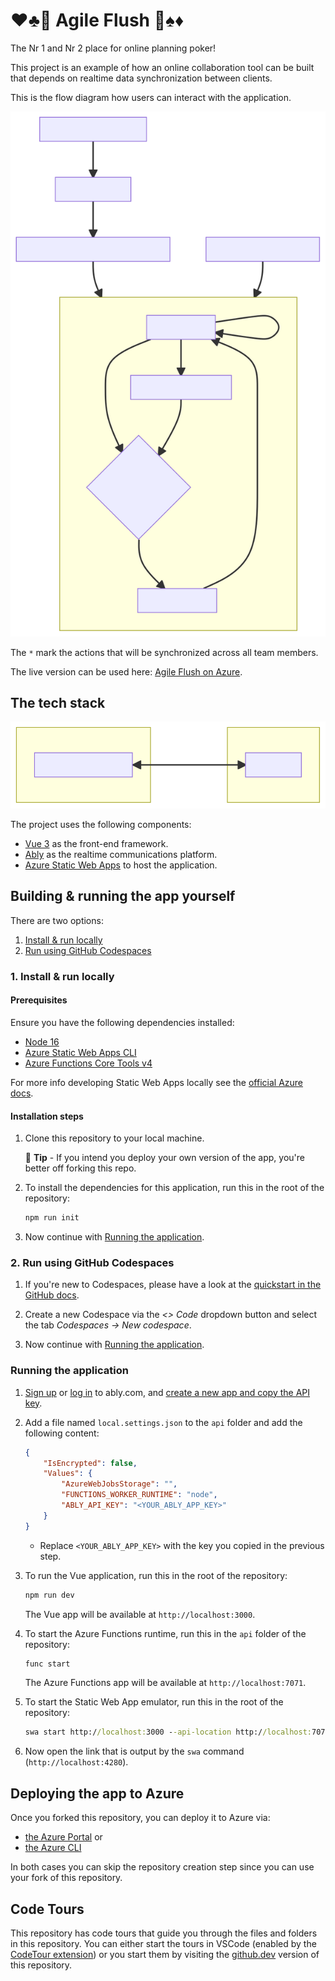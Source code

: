 # ♥♣🚽 Agile Flush 🚽♠♦

The Nr 1 and Nr 2 place for online planning poker!

This project is an example of how an online collaboration tool can be built that depends on realtime data synchronization between clients.

This is the flow diagram how users can interact with the application.

![Functionality diagram](/diagrams/functionality.svg)

The `*` mark the actions that will be synchronized across all team members.

The live version can be used here: [Agile Flush on Azure](https://gentle-moss-08d9e3303.azurestaticapps.net).

## The tech stack

![Component diagram](/diagrams/components.svg)

The project uses the following components:

- [Vue 3](https://v3.vuejs.org/) as the front-end framework.
- [Ably](https://ably.com/) as the realtime communications platform.
- [Azure Static Web Apps](https://docs.microsoft.com/azure/static-web-apps/overview) to host the application.

## Building & running the app yourself

There are two options:

1. [Install & run locally](#1-install--run-locally)
1. [Run using GitHub Codespaces](#2-run-using-github-codespaces)

### 1. Install & run locally

#### Prerequisites

Ensure you have the following dependencies installed:

- [Node 16](https://nodejs.org/en/download/)
- [Azure Static Web Apps CLI](https://github.com/Azure/static-web-apps-cli)
- [Azure Functions Core Tools v4](https://docs.microsoft.com/azure/azure-functions/functions-run-local?tabs=v4)

For more info developing Static Web Apps locally see the [official Azure docs](https://docs.microsoft.com/azure/static-web-apps/local-development).

#### Installation steps

1. Clone this repository to your local machine.

    📝 **Tip** - If you intend you deploy your own version of the app, you're better off forking this repo.

1. To install the dependencies for this application, run this in the root of the repository:

    ```cmd
    npm run init
    ```

1. Now continue with [Running the application](#running-the-application).

### 2. Run using GitHub Codespaces

1. If you're new to Codespaces, please have a look at the [quickstart in the GitHub docs](https://docs.github.com/en/codespaces/getting-started/quickstart).

1. Create a new Codespace via the *<> Code* dropdown button and select the tab *Codespaces -> New codespace*.

1. Now continue with [Running the application](#running-the-application).

### Running the application

1. [Sign up](https://ably.com/signup) or [log in](https://ably.com/login) to ably.com, and [create a new app and copy the API key](https://faqs.ably.com/setting-up-and-managing-api-keys).

1. Add a file named `local.settings.json` to the `api` folder and add the following content:

    ```json
    {
        "IsEncrypted": false,
        "Values": {
            "AzureWebJobsStorage": "",
            "FUNCTIONS_WORKER_RUNTIME": "node",
            "ABLY_API_KEY": "<YOUR_ABLY_APP_KEY>"
        }
    }
    ```

    - Replace `<YOUR_ABLY_APP_KEY>` with the key you copied in the previous step.

1. To run the Vue application, run this in the root of the repository:

    ```cmd
    npm run dev
    ```

    The Vue app will be available at `http://localhost:3000`.

1. To start the Azure Functions runtime, run this in the `api` folder of the repository:

    ```cmd
    func start
    ```

    The Azure Functions app will be available at `http://localhost:7071`.

1. To start the Static Web App emulator, run this in the root of the repository:

    ```cmd
    swa start http://localhost:3000 --api-location http://localhost:7071
    ```

1. Now open the link that is output by the `swa` command (`http://localhost:4280`).

## Deploying the app to Azure

Once you forked this repository, you can deploy it to Azure via:

- [the Azure Portal](https://docs.microsoft.com/en-us/azure/static-web-apps/get-started-portal?tabs=vue) or
- [the Azure CLI](https://docs.microsoft.com/en-us/azure/static-web-apps/get-started-cli?tabs=vue)

In both cases you can skip the repository creation step since you can use your fork of this repository. 

## Code Tours

This repository has code tours that guide you through the files and folders in this repository. You can either start the tours in VSCode (enabled by the [CodeTour extension](https://marketplace.visualstudio.com/items?itemName=vsls-contrib.codetour)) or you start them by visiting the [github.dev](https://github.dev/ably-labs/agile-flush-vue-app) version of this repository.
